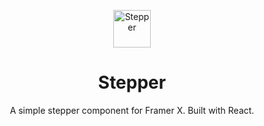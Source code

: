 <p align="center">
  <img alt="Stepper" src="https://www.dropbox.com/s/zc7s4f0q4peaii1/Icon.png?raw=1" width="60" />
</p>
<h1 align="center">
  Stepper
</h1>

<p align="center">A simple stepper component for Framer X. Built with React.</p>
